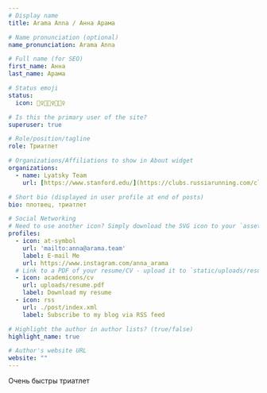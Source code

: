 ```yaml
---
# Display name
title: Arama Anna / Анна Арама

# Name pronunciation (optional)
name_pronunciation: Arama Anna

# Full name (for SEO)
first_name: Анна
last_name: Арама

# Status emoji
status:
  icon: 🏊‍♀️🚴🏻‍♀️🏃🏻‍♀️

# Is this the primary user of the site?
superuser: true

# Role/position/tagline
role: Триатлет

# Organizations/Affiliations to show in About widget
organizations:
  - name: Lyatsky Team
    url: [https://www.stanford.edu/](https://clubs.russiarunning.com/club/Lyatskiy_team)

# Short bio (displayed in user profile at end of posts)
bio: плотвец, триатлет

# Social Networking
# Need to use another icon? Simply download the SVG icon to your `assets/media/icons/` folder.
profiles:
  - icon: at-symbol
    url: 'mailto:anna@arama.team'
    label: E-mail Me
    url: https://www.instagram.com/anna_arama
  # Link to a PDF of your resume/CV - upload it to `static/uploads/resume.pdf`
  - icon: academicons/cv
    url: uploads/resume.pdf
    label: Download my resume
  - icon: rss
    url: ./post/index.xml
    label: Subscribe to my blog via RSS feed

# Highlight the author in author lists? (true/false)
highlight_name: true

# Author's website URL
website: ""
---
```


Очень быстры триатлет
